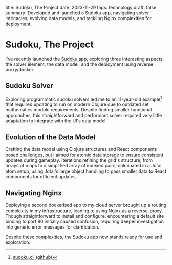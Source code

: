 title: Sudoku, The Project
date: 2023-11-29 
tags: technology
draft: false
summary: Developed and launched a Sudoku app, navigating solver intricacies, evolving data models, and tackling Nginx complexities for deployment. 

# Sudoku, The Project

I've recently launched the [Sudoku app](http://just-the.tips/projects/sudoku), exploring three interesting aspects; the solver element, the data model, and the deployment using reverse proxy/docker.

## Sudoku Solver
Exploring programmatic sudoku solvers led me to an 11-year-old example[^3] that required updating to run on modern Clojure due to outdated set mathematics module requirements. Despite finding smaller functional approaches, this straightforward and performant solver required very little adaptation to integrate with the UI's data model.

## Evolution of the Data Model

Crafting the data model using Clojure structures and React components posed challenges, but I aimed for atomic data storage to ensure consistent updates during gameplay. Iterations refining the grid's structure, from arrays of maps to a simplified array of indexed pairs, culminated in a Jotai atom setup, using Jotai's large object handling to pass smaller data to React components for efficient updates.

## Navigating Nginx

Deploying a second dockerised app to my cloud server brought up a routing complexity in my infrastructure, leading to using Nginx as a reverse-proxy. Though straightforward to install and configure, encountering a default site binding to port 80 initially caused confusion, requiring deeper investigation into generic error messages for clarification.

Despite these complexities, the Sudoku app now stands ready for use and exploration.

[^3]: [sudoku.clj (github)](https://gist.github.com/ship561/3755868)
